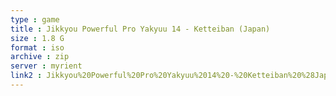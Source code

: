 ```yaml
---
type : game
title : Jikkyou Powerful Pro Yakyuu 14 - Ketteiban (Japan)
size : 1.8 G
format : iso
archive : zip
server : myrient
link2 : Jikkyou%20Powerful%20Pro%20Yakyuu%2014%20-%20Ketteiban%20%28Japan%29
---
```

